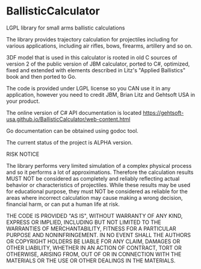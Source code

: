 # BallisticCalculator
LGPL library for small arms ballistic calculations 

The library provides trajectory calculation for projectiles including for various 
applications, including air rifles, bows, firearms, artillery and so on. 

3DF model that is used in this calculator is rooted in old C sources of version 2 of the public version of JBM 
calculator, ported to C#, optimized, fixed and extended with elements described in 
Litz's "Applied Ballistics" book and then ported to Go. 

The code is provided under LGPL license so you CAN use it in any application, however you 
need to credit JBM, Brian Litz and Gehtsoft USA in your product.

The online version of C# API documentation is located https://gehtsoft-usa.github.io/BallisticCalculator/web-content.html

Go documentation can be obtained using godoc tool.

The current status of the project is ALPHA version.

RISK NOTICE

The library performs very limited simulation of a complex physical process and so it performs a lot of approximations. Therefore the calculation results MUST NOT be considered as completely and reliably reflecting actual behavior or characteristics of projectiles. While these results may be used for educational purpose, they must NOT be considered as reliable for the areas where incorrect calculation may cause making a wrong decision, financial harm, or can put a human life at risk. 

THE CODE IS PROVIDED "AS IS", WITHOUT WARRANTY OF ANY KIND, EXPRESS OR IMPLIED, INCLUDING BUT NOT LIMITED TO THE WARRANTIES OF MERCHANTABILITY, FITNESS FOR A PARTICULAR PURPOSE AND NONINFRINGEMENT. IN NO EVENT SHALL THE AUTHORS OR COPYRIGHT HOLDERS BE LIABLE FOR ANY CLAIM, DAMAGES OR OTHER LIABILITY, WHETHER IN AN ACTION OF CONTRACT, TORT OR OTHERWISE, ARISING FROM, OUT OF OR IN CONNECTION WITH THE MATERIALS OR THE USE OR OTHER DEALINGS IN THE MATERIALS.
